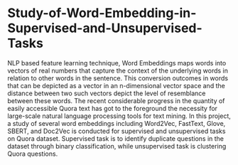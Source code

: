# Study-of-Word-Embedding-in-Supervised-and-Unsupervised-Tasks

NLP based feature learning technique, Word
Embeddings maps words into vectors of real numbers that
capture the context of the underlying words in relation to
other words in the sentence. This conversion outcomes in
words that can be depicted as a vector in an n-dimensional
vector space and the distance between two such vectors
depict the level of resemblance between these words. The
recent considerable progress in the quantity of easily
accessible Quora text has got to the foreground the necessity
for large-scale natural language processing tools for text
mining. In this project, a study of several word embeddings
including Word2Vec, FastText, Glove, SBERT, and
Doc2Vec is conducted for supervised and unsupervised
tasks on Quora dataset. Supervised task is to identify
duplicate questions in the dataset through binary
classification, while unsupervised task is clustering Quora
questions.
